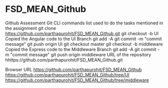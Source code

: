 # FSD_MEAN_Github
Github Assessment
Git CLI commands list used to do the tasks mentioned in the assignment
git clone https://github.com/parthapurohit/FSD_MEAN_Github.git
git checkout -b UI
Copied the Angular code to the UI Branch
git add -A
git commit -m "commit message"
git push origin UI
git checkout master
git checkout -b middleware
Copied the Express code to the Middleware Branch
git add -A
git commit -m "commit message"
git push origin middleware
URL of the repository
hhttps://github.com/parthapurohit/FSD_MEAN_Github.git

Browser URL
https://github.com/parthapurohit/FSD_MEAN_Github
https://github.com/parthapurohit/FSD_MEAN_Github/tree/UI
https://github.com/parthapurohit/FSD_MEAN_Github/tree/middleware
